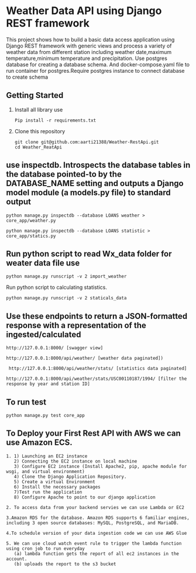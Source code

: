 
# Weather Data API using Django REST framework

This project shows how to build a basic data access application using Django REST framework with generic views and process a variety of weather data from different station including weather date,maximum temperature,minimum temperature and precipitation. Use postgres database for creating a database schema. And docker-compose.yaml file to run container for postgres.Require postgres instance to connect database to create schema

## 
## Getting Started 

1. Install all library use
   ```
   Pip install -r requirements.txt
   ```
2. Clone this repository

   ```
   git clone git@github.com:aarti21388/Weather-RestApi.git
   cd Weather_ReatApi
   ```
## 
##  use inspectdb. Introspects the database tables in the database pointed-to by the DATABASE_NAME setting and outputs a Django model module (a models.py file) to standard output
   ```
   python manage.py inspectdb --database LOANS weather > core_app/weather.py
   ```
   ```
   python manage.py inspectdb --database LOANS statistic > core_app/statics.py
   ```
## 
## Run python script to read Wx_data folder for weater data file use 

   ```
   python manage.py runscript -v 2 import_weather
   ```

   Run python script to calculating statistics.

   ```
  python manage.py runscript -v 2 staticals_data
   ```

## 
##  Use these endpoints to return a JSON-formatted response with a representation of the ingested/calculated
   
   ```
   http://127.0.0.1:8000/ [swagger view]
   ```
   ```
   http://127.0.0.1:8000/api/weather/ [weather data paginated])
   ```
   ```
    http://127.0.0.1:8000/api/weather/stats/ [statistics data paginated]
   ```
   ```
   http://127.0.0.1:8000/api/weather/stats/USC00110187/1994/ [filter the response by year and station ID]
   ```
      
## 
## To run test
   ```
   python manage.py test core_app
   ```
## 
## To Deploy your First Rest API with AWS we can use Amazon ECS.
   ```
   1. 1) Launching an EC2 instance
      2) Connecting the EC2 instance on local machine
      3) Configure EC2 instance (Install Apache2, pip, apache module for wsgi, and virtual environment)
      4) Clone the Django Application Repository.
      5) Create a virtual Environment
      6) Install the necessary packages
      7)Test run the application
      8) Configure Apache to point to our django application
   ```
   ```
   2. To access data from your backend servies we can use Lambda or EC2
   ```
   ```
   3.Amazon RDS for the database. Amazon RDS supports 6 familiar engines, including 3 open source databases: MySQL, PostgreSQL, and MariaDB.
   ```
   ```
   4.To schedule version of your data ingestion code we can use AWS Glue
   ```
   ```
   5. We can use cloud watch event rule to trigger the lambda function using cron job to run everyday 
      (a) lambda function gets the report of all ec2 instances in the account.
      (b) uploads the report to the s3 bucket 
   ```
   
